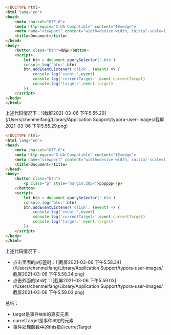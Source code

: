```html
<!DOCTYPE html>
<html lang="en">
<head>
    <meta charset="UTF-8">
    <meta http-equiv="X-UA-Compatible" content="IE=edge">
    <meta name="viewport" content="width=device-width, initial-scale=1.0">
    <title>Document</title>
</head>
<body>
    <button class="btn">按钮</button>
    <script>
        let btn = document.querySelector('.btn')
        console.log('btn:',btn)
        btn.addEventListener('click', (event) => {
            console.log('event:',event)
            console.log('currentTarget:',event.currentTarget)
            console.log('target:',event.target)
        })
    </script>
</body>
</html>
```

上述代码情况下：![截屏2021-03-06 下午5.55.29](/Users/chenmeifang/Library/Application Support/typora-user-images/截屏2021-03-06 下午5.55.29.png)





```html
<!DOCTYPE html>
<html lang="en">
<head>
    <meta charset="UTF-8">
    <meta http-equiv="X-UA-Compatible" content="IE=edge">
    <meta name="viewport" content="width=device-width, initial-scale=1.0">
    <title>Document</title>
</head>
<body>
    <button class="btn">
        <p class="p" style="margin:20px">pppppp</p>
    </button>
    <script>
        let btn = document.querySelector('.btn')
        console.log('btn:',btn)
        btn.addEventListener('click', (event) => {
            console.log('event:',event)
            console.log('currentTarget:',event.currentTarget)
            console.log('target:',event.target)
        })
    </script>
</body>
</html>
```

上述代码情况下：

* 点击里面的p标签时：![截屏2021-03-06 下午5.58.34](/Users/chenmeifang/Library/Application Support/typora-user-images/截屏2021-03-06 下午5.58.34.png)
* 点击外面的btn时：![截屏2021-03-06 下午5.59.03](/Users/chenmeifang/Library/Application Support/typora-user-images/截屏2021-03-06 下午5.59.03.png)

总结：

* target是事件`触发`的真实元素
* curretTarget是事件`绑定`的元素
* 事件处理函数中的this指向curretTarget































